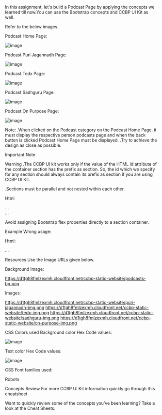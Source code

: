 In this assignment, let's build a Podcast Page by applying the concepts we learned till now.You can use the Bootstrap concepts and CCBP UI Kit as well.

Refer to the below images.

Podcast Home Page:

![image](https://github.com/bukka5sandhya/PodcastPage/assets/133884532/9f3be140-2eef-4863-a33b-b228fd9d4482)

Podcast Puri Jagannadh Page:

![image](https://github.com/bukka5sandhya/PodcastPage/assets/133884532/2503c998-4cbb-418c-8cbb-6ffba630e0ae)

Podcast Tedx Page:

![image](https://github.com/bukka5sandhya/PodcastPage/assets/133884532/a8c7acd6-78ce-491d-9e57-58ff2b76490d)

Podcast Sadhguru Page:

![image](https://github.com/bukka5sandhya/PodcastPage/assets/133884532/95348da5-f96a-42c0-b4a0-e4ac31536cb7)

Podcast On Purpose Page:

![image](https://github.com/bukka5sandhya/PodcastPage/assets/133884532/03d83475-c7f2-4ede-b1b7-4484a6ac87d2)


Note:
.When clicked on the Podcast category on the Podcast Home Page, it must display the respective person podcasts page and when the back button is clicked Podcast Home Page must be displayed.
.Try to achieve the design as close as possible.

Important Note

Warning
.The CCBP UI kit works only if the value of the HTML id attribute of the container section has the prefix as section. So, the id which we specify for any section should always contain its prefix as section if you are using CCBP UI Kit.

.Sections must be parallel and not nested within each other.

Html
<div id="sectionHomePage">...</div>
<div id="sectionConferencePage">...</div>

Avoid assigning Bootstrap flex properties directly to a section container.

Example
Wrong usage:

Html:
<div id="sectionHomepage" class="d-flex">
  ...
</div>

Resources
Use the Image URLs given below.

Background Image: 

https://d1tgh8fmlzexmh.cloudfront.net/ccbp-static-website/podcasts-bg.png

Images:

https://d1tgh8fmlzexmh.cloudfront.net/ccbp-static-website/puri-jagannadh-img.png
https://d1tgh8fmlzexmh.cloudfront.net/ccbp-static-website/tedx-img.png
https://d1tgh8fmlzexmh.cloudfront.net/ccbp-static-website/sadhguru-img.png
https://d1tgh8fmlzexmh.cloudfront.net/ccbp-static-website/on-purpose-img.png

CSS Colors used
Background color Hex Code values:

![image](https://github.com/bukka5sandhya/PodcastPage/assets/133884532/d511c098-ab33-423d-9e85-68d58fe0daf6)

Text color Hex Code values:

![image](https://github.com/bukka5sandhya/PodcastPage/assets/133884532/65f9d4c3-6999-4780-ab12-fb48903e85a9)

CSS Font families used:

Roboto

Concepts Review
For more CCBP UI Kit information quickly go through this cheatsheet

Want to quickly review some of the concepts you’ve been learning? Take a look at the Cheat Sheets.
